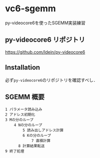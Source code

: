 # vc6-sgemm
py-videocore6を使ったSGEMM実装練習  

## py-videocore6 リポジトリ
https://github.com/Idein/py-videocore6  

## Installation
必ず`py-videocore6`のリポジトリを確認すべし．  

## SGEMM 概要
```
1 パラメータ読み込み 
2 アドレス初期化
3 Mの分のループ
    4 Nの分のループ
        5 読み出しアドレス計算 
        6 Kの分のループ
            7 直積計算
      8 計算結果転送
9 終了処理
```